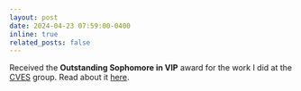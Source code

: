 ```yaml
---
layout: post
date: 2024-04-23 07:59:00-0400
inline: true 
related_posts: false
---
```


Received the **Outstanding Sophomore in VIP** award for the work I did at the [CVES](https://yhlu.net/research.html) group. Read about it [here](https://akshathraghav.github.io/projects/rais/).